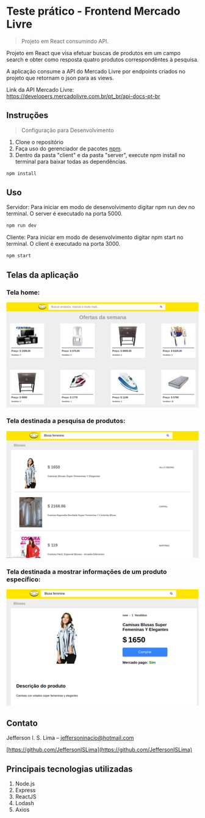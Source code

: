 # Teste prático - Frontend Mercado Livre
> Projeto em React consumindo API.

Projeto em React que visa efetuar buscas de produtos em um campo search e obter como resposta quatro produtos correspondêntes à pesquisa.

A aplicação consume a API do Mercado Livre por endpoints criados no projeto que retornam o json para as views.

Link da API Mercado Livre: https://developers.mercadolivre.com.br/pt_br/api-docs-pt-br 


## Instruções
> Configuração para Desenvolvimento

1. Clone o repositório
2. Faça uso do gerenciador de pacotes [npm](https://www.npmjs.com/).
3. Dentro da pasta "client" e da pasta "server", execute npm install no terminal para baixar todas as dependências.  

```sh
npm install
```

## Uso 

Servidor: Para iniciar em modo de desenvolvimento digitar npm run dev no terminal.
O server é executado na porta 5000.
 ```sh
npm run dev
```
Cliente: Para iniciar em modo de desenvolvimento digitar npm start no terminal.
O client é executado na porta 3000.
 ```sh
npm start
``` 
 
## Telas da aplicação


### Tela home:

![](/server/public/images/home.png) 


### Tela destinada a pesquisa de produtos:

![](/server/public/images/search.png) 


### Tela destinada a mostrar informações de um produto específico:

![](/server/public/images/detail.png) 


## Contato

Jefferson I. S. Lima  – jeffersoninacio@hotmail.com

[https://github.com/JeffersonISLima](https://github.com/JeffersonISLima)


## Principais tecnologias utilizadas

1. Node.js
2. Express
3. ReactJS
5. Lodash
4. Axios


